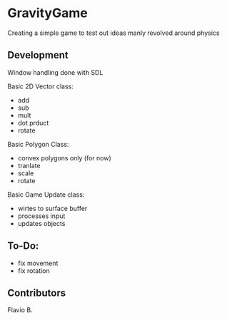 # GravityGame

Creating a simple game to test out ideas manly revolved around physics

## Development

Window handling done with SDL

Basic 2D Vector class:
  - add
  - sub
  - mult
  - dot prduct
  - rotate

Basic Polygon Class:
  - convex polygons only (for now)
  - tranlate
  - scale
  - rotate

Basic Game Update class:
  - wirtes to surface buffer
  - processes input
  - updates objects

## To-Do:
  - fix movement
  - fix rotation

## Contributors

Flavio B.
